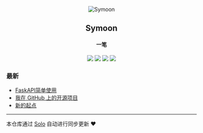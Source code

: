 <p align="center"><img alt="Symoon" src="https://img.hacpai.com/file/2019/11/狮子座-5ca818d6.png"></p><h2 align="center">
Symoon
</h2>

<h4 align="center">一笔</h4>
<p align="center"><a title="Symoon" target="_blank" href="https://github.com/Gaoshengyue/solo-blog"><img src="https://img.shields.io/github/last-commit/Gaoshengyue/solo-blog.svg?style=flat-square&color=FF9900"></a>
<a title="GitHub repo size in bytes" target="_blank" href="https://github.com/Gaoshengyue/solo-blog"><img src="https://img.shields.io/github/repo-size/Gaoshengyue/solo-blog.svg?style=flat-square"></a>
<a title="Solo Version" target="_blank" href="https://github.com/b3log/solo/releases"><img src="https://img.shields.io/badge/solo-3.6.7-f1e05a.svg?style=flat-square&color=blueviolet"></a>
<a title="Hits" target="_blank" href="https://github.com/b3log/hits"><img src="https://hits.b3log.org/Gaoshengyue/solo-blog.svg"></a></p>

### 最新

* [FaskAPI简单使用](https://www.simplerfroze.com/articles/2019/11/18/1574059884992.html)
* [我在 GitHub 上的开源项目](https://www.simplerfroze.com/my-github-repos)
* [新的起点](https://www.simplerfroze.com/articles/2019/11/15/1573810230805.html)



---

本仓库通过 [Solo](https://github.com/b3log/solo) 自动进行同步更新 ❤️ 